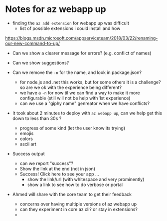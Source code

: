 # Notes for az webapp up

- finding the `az add extension` for webapp up was difficult
  -  list of possible extensions i could install and how

https://blogs.msdn.microsoft.com/appserviceteam/2018/03/22/renaming-our-new-command-to-up/

- Can we show a clearer message for errors? (e.g. conflict of names)
- Can we show suggestions?

- Can we remove the `-n` for the name, and look in package.json?
  - for node.js and .net this works, but for some others it is a challenge? so are we ok with the experience being different?
  - we have a `-n` for now til we can find a way to make it more configurable (still will not be help with 1st experience)
  - can we use a "giphy name" genreator when we have conflicts?

- It took about 2 minutes to deploy with `az webapp up`, can we help get this down to less than 30s ?
   - progress of some kind (let the user know its trying)
   - emojis
   - colors
   - ascii art

- Success output
  - can we report "success"?
  - Show the link at the end (not in json)
  - Success! Click here to see your app  ...
    - show the link/url (with whitespace and very prominently)
    - show a link to see how to do verbose or portal

- Ahmed will share with the core team to get their feedback
  - concerns over having multiple versions of az webapp up
  - can they experiment in core az cli? or stay in extensions?
  - 
